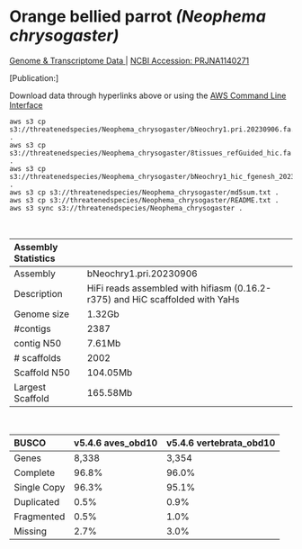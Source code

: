 # **Orange bellied parrot** *(Neophema chrysogaster)* 

[Genome & Transcriptome Data ](https://threatenedspecies.s3.ap-southeast-2.amazonaws.com/index.html) | [NCBI Accession: 	PRJNA1140271](https://www.ncbi.nlm.nih.gov/bioproject/1140271)

[Publication:]

Download data through hyperlinks above or using the [AWS Command Line Interface](https://docs.aws.amazon.com/cli/latest/userguide/cli-chap-install.html)
  
```
aws s3 cp s3://threatenedspecies/Neophema_chrysogaster/bNeochry1.pri.20230906.fa.gz .
aws s3 cp s3://threatenedspecies/Neophema_chrysogaster/8tissues_refGuided_hic.fa .
aws s3 cp s3://threatenedspecies/Neophema_chrysogaster/bNeochry1_hic_fgenesh_20231024_noempty.gff3.gz .
aws s3 cp s3://threatenedspecies/Neophema_chrysogaster/md5sum.txt .
aws s3 cp s3://threatenedspecies/Neophema_chrysogaster/README.txt .
aws s3 sync s3://threatenedspecies/Neophema_chrysogaster .
```

<br>

| Assembly Statistics |  |
|:--- | --- |
| Assembly    | bNeochry1.pri.20230906 | 
| Description |  HiFi reads assembled with hifiasm (0.16.2-r375) and HiC scaffolded with YaHs |
| Genome size | 1.32Gb | 
| #contigs | 2387 |
| contig N50 | 7.61Mb |
| # scaffolds | 2002 | 
| Scaffold N50 | 104.05Mb | 
| Largest Scaffold | 165.58Mb |

<br>

| **BUSCO** | **v5.4.6 aves_obd10** |  **v5.4.6 vertebrata_obd10** |
|:--- | --- | --- |
| Genes    |8,338 | 3,354 |
| Complete    | 96.8% | 96.0% |
| Single Copy | 96.3% | 95.1% |
| Duplicated | 0.5% | 0.9% |
| Fragmented |0.5% | 1.0% |
| Missing |  2.7% | 3.0% |


